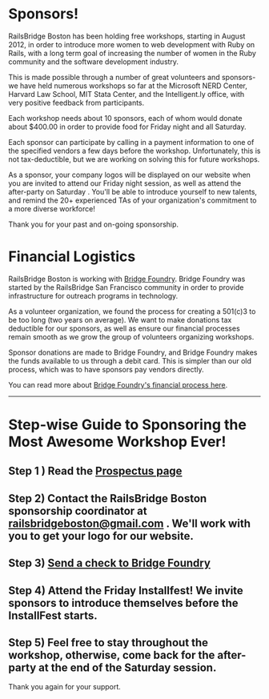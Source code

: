# Sponsors!

RailsBridge Boston has been holding free workshops, starting in August 2012, in order to introduce more women to web development with Ruby on Rails, with a long term goal of increasing the number of women in the Ruby community and the software development industry.

This is made possible through a number of great volunteers and sponsors- we have held numerous workshops so far at the Microsoft NERD Center, Harvard Law School, MIT Stata Center, and the Intelligent.ly office, with very positive feedback from participants.

Each workshop needs about 10 sponsors, each of whom would donate about $400.00 in order to provide food for Friday night and all Saturday.

Each sponsor can participate by calling in a payment information to one of the specified vendors a few days before the workshop. Unfortunately, this is not tax-deductible, but we are working on solving this for future workshops.

As a sponsor, your company logos will be displayed on our website when you are invited to attend our Friday night session, as well as attend the after-party on Saturday . You'll be able to introduce yourself to new talents, and remind the 20+ experienced TAs of your organization's commitment to a more diverse workforce!

Thank you for your past and on-going sponsorship.

# Financial Logistics
RailsBridge Boston is working with [Bridge Foundry](https://atrium.schoolfactory.org/bridgefoundry/dashboard). Bridge Foundry was
started by the RailsBridge San Francisco community in order to provide infrastructure for outreach programs in technology.

As a volunteer organization, we found the process for creating a 501(c)3 to be too long (two years on average).  We want to make donations tax deductible for our sponsors,  as well as ensure our financial processes remain smooth as we grow the group of volunteers organizing workshops.

Sponsor donations are made to Bridge Foundry, and Bridge Foundry makes the funds available to us through a debit card. This is simpler than our old process, which was to have sponsors pay vendors directly.

You can read more about [Bridge Foundry's financial process here](https://atrium.schoolfactory.org/bridgefoundry/node/109312).


***

# Step-wise Guide to Sponsoring the Most Awesome Workshop Ever!
## Step 1 ) Read the [Prospectus page](http://www.railsbridgeboston.org/prospectus.pdf)
## Step 2) Contact the RailsBridge Boston sponsorship coordinator at railsbridgeboston@gmail.com . We'll work with you to get your logo for our website.
## Step 3) [Send a check to Bridge Foundry](https://atrium.schoolfactory.org/bridgefoundry/node/108426)
## Step 4) Attend the Friday Installfest! We invite sponsors to introduce themselves before the InstallFest starts.
## Step 5) Feel free to stay throughout the workshop, otherwise, come back for the after-party at the end of the Saturday session.

Thank you again for your support.
